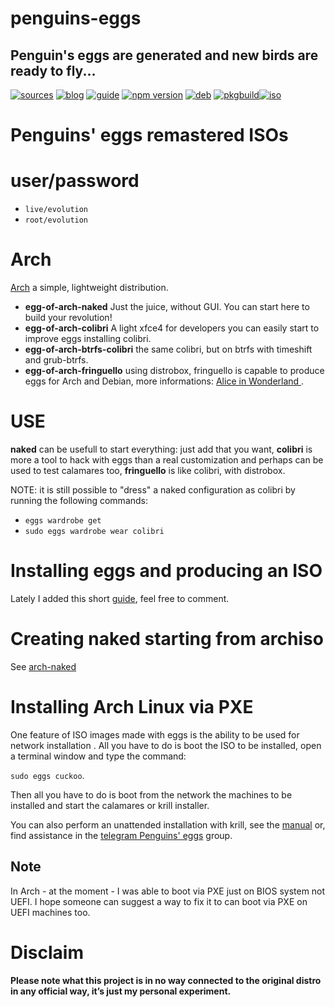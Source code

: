penguins-eggs
=============

## Penguin&#39;s eggs are generated and new birds are ready to fly...
[![sources](https://img.shields.io/badge/github-sources-cyan)](https://github.com/pieroproietti/penguins-eggs)
[![blog](https://img.shields.io/badge/blog-penguin's%20eggs-cyan)](https://penguins-eggs.net)
[![guide](https://img.shields.io/badge/guide-penguin's%20eggs-cyan)](https://penguins-eggs.net/docs/Tutorial/eggs-users-guide)
[![npm version](https://img.shields.io/npm/v/penguins-eggs.svg)](https://npmjs.org/package/penguins-eggs)
[![deb](https://img.shields.io/badge/deb-packages-blue)](https://sourceforge.net/projects/penguins-eggs/files/DEBS)
[![pkgbuild](https://img.shields.io/badge/pkgbuild-packages-blue)](https://sourceforge.net/projects/penguins-eggs/files/PKGBUILD)[![iso](https://img.shields.io/badge/iso-images-cyan)](https://sourceforge.net/projects/penguins-eggs/files/ISOS)

# Penguins' eggs remastered ISOs

# user/password
* ```live/evolution```
* ```root/evolution```

# Arch

[Arch](https://archlinux.org/) a simple, lightweight distribution.

* **egg-of-arch-naked** Just the juice, without GUI. You can start here to build your revolution!
* **egg-of-arch-colibri** A light xfce4 for developers you can easily start to improve eggs installing colibri.
* **egg-of-arch-btrfs-colibri** the same colibri, but on btrfs with timeshift and grub-btrfs.
* **egg-of-arch-fringuello** using distrobox, fringuello is capable to produce eggs for Arch and Debian, more informations: [Alice in Wonderland
](https://penguins-eggs.net/blog/alice-in-wonderland).

# USE

**naked** can be usefull to start everything: just add that you want, **colibri** is more a tool to hack with eggs than a real customization and perhaps can be used to test calamares too, **fringuello** is like colibri, with distrobox.

NOTE: it is still possible to "dress" a naked configuration as colibri by running the following commands:

* ```eggs wardrobe get```
* ```sudo eggs wardrobe wear colibri```

# Installing eggs and producing an ISO

Lately I added this short [guide](https://github.com/pieroproietti/penguins-eggs/discussions/276#discussioncomment-6904971), feel free to comment.

# Creating naked starting from archiso

See [arch-naked](https://penguins--eggs-net.translate.goog/book/arch-naked?_x_tr_sl=auto&_x_tr_tl=en&_x_tr_hl=en)


# Installing Arch Linux via PXE

One feature of ISO images made with eggs is the ability to be used for network installation . All you have to do is boot the ISO to be installed, open a terminal window and type the command: 

```sudo eggs cuckoo```.

Then all you have to do is boot from the network the machines to be installed and start the calamares or krill installer.

You can also perform an unattended installation with krill, see the [manual](https://penguins-eggs.net/docs/Tutorial/english) or, find assistance in the [telegram Penguins' eggs](https://t.me/penguins_eggs) group.

## Note
In Arch - at the moment - I was able to boot via PXE just on BIOS system not UEFI. I hope someone can suggest a way to fix it to can boot via PXE on UEFI machines too.

# Disclaim

__Please note what this project is in no way connected to the original distro in any official way, it’s just my personal experiment.__
